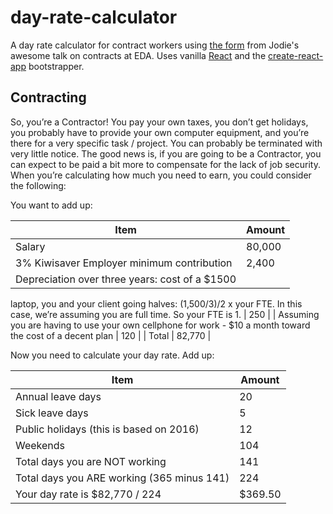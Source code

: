# day-rate-calculator
A day rate calculator for contract workers using [the form]() from Jodie's awesome talk on contracts at EDA. Uses vanilla [React](https://facebook.github.io/react/) and the [create-react-app](https://github.com/facebookincubator/create-react-app) bootstrapper.

## Contracting
So, you’re a Contractor! You pay your own taxes, you don’t get holidays, you probably have to provide your
own computer equipment, and you’re there for a very specific task / project. You can probably be terminated
with very little notice.
The good news is, if you are going to be a Contractor, you can expect to be paid a bit more to compensate
for the lack of job security. When you’re calculating how much you need to earn, you could consider the
following:

You want to add up:

| Item | Amount |
|---|---|
| Salary | 80,000 |
| 3% Kiwisaver Employer minimum contribution | 2,400 |
| Depreciation over three years: cost of a $1500
laptop, you and your client going halves: (1,500/3)/2
x your FTE. In this case, we’re assuming you are
full time. So your FTE is 1. | 250 |
| Assuming you are having to use your own
cellphone for work - $10 a month toward the cost of
a decent plan | 120 |
| Total | 82,770 |

Now you need to calculate your day rate. Add up:

| Item | Amount |
|---|---|
| Annual leave days | 20 |
| Sick leave days | 5 |
| Public holidays (this is based on 2016) | 12 |
| Weekends | 104 |
| Total days you are NOT working | 141 |
| Total days you ARE working (365 minus 141) | 224 |
| Your day rate is $82,770 / 224 | $369.50 |

